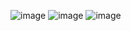 ![image](https://github.com/user-attachments/assets/fc802284-a66f-486f-8528-65233e4f0a62)
![image](https://github.com/user-attachments/assets/56cbe9d3-e70d-459c-8099-d3d017f143c8)
![image](https://github.com/user-attachments/assets/eb9ff32c-a423-4877-a15a-207973ca53e6)
